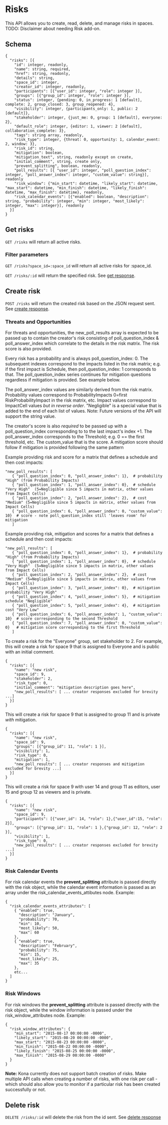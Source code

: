 Risks
========

This API allows you to create, read, delete, and manage risks in spaces.
TODO: Disclaimer about needing Risk add-on.

Schema  <a name='schema'></a>
------------
```
{
  "risks": [{
    "id": integer, readonly,
    "name": string, required,
    "href": string, readonly,
    "details": string,
    "space_id": integer,
    "creator_id": integer, readonly,
    "participants": [{"user_id": integer, "role": integer }],
    "groups": [{"group_id": integer, "role": integer }],
    "status": integer, {pending: 0, in_progress: 1 [default], complete: 2, group_closed: 3, group_reopened: 4},
    "visibility": integer, {participants_only: 1, public: 2 [default]},
    "stakeholder": integer, {just_me: 0, group: 1 [default], everyone: 2},
    "default_role": integer, {editor: 1, viewer: 2 [default], collaboration_complete: 3},
    "tags": string array, readonly,
    "risk_type": integer, {threat: 0, opportunity: 1, calendar_event: 2, window: 3},
    "risk_id": string,
    "mitigation": boolean,
    "mitigation_text", string, readonly except on create,
    "initial_comment", string, create only,
    "prevent_splitting", boolean, readonly,
    "poll_results": [{ "user_id": integer, "poll_question_index": integer, "poll_answer_index": integer, "custom_value": string}], readonly
    "risk_window": {"min_start": datetime, "likely_start": datetime, "max_start": datetime, "min_finish": datetime, "likely_finish": datetime, "max_finish": datetime}, readonly,
    "risk_calendar_events": [{"enabled": boolean, "description": string, "probability": integer, "min": integer, "most_likely": integer, "max": integer}], readonly
  }]
}
```

Get risks
------------
`GET /risks` will return all active risks.

### Filter parameters
`GET /risks?space_id=:space_id` will return all active risks for :space_id.

`GET /risks/:id` will return the specified risk. See [get response](responses.md#get).

Create risk
-----------
`POST /risks` will return the created risk based on the JSON request sent. See [create response](responses.md#create).

### Threats and Opportunities ###

For threats and opportunities, the new_poll_results array is expected to be passed up to contain the creator's risk consisting of
poll_question_index & poll_answer_index which correlate to the details in the risk matrix. The risk score is also
provided.

Every risk has a probability
and is always poll_question_index: 0. The subsequent indexes correspond to the impacts listed in the risk matrix; e.g.
if the first impact is Schedule, then poll_question_index: 1 corresponds to that. The poll_question_index series
continues for mitigation questions regardless if mitigation is provided. See example below.

The poll_answer_index values are similarly derived from the risk matrix. Probability values correspond to
ProbabilityImpacts 0=first RiskProbabilityImpact in the risk matrix, etc.
Impact values correspond to ImpactCell values *but in reverse order*.
"Negligible" is a special value that is added to the end of each list of values.
Note: Future versions of the API will support the string value.

The creator's score is also *required* to be passed up with a poll_question_index corresponding to to the last impact's
index +1. The poll_answer_index corresponds to the Threshold; e.g. 0 == the first threshold, etc.
The custom_value that is the score.
A mitigation score should follow if mitigation is provided following the same pattern

Example providing risk and score for a matrix that defines a schedule and then cost impacts:
```
"new_poll_results": [
   { "poll_question_index": 0, "poll_answer_index": 1},  # probability "High" (from Probability Impacts)
   { "poll_question_index": 1, "poll_answer_index": 0},  # schedule "Very High"  (5=Negligible since 5 impacts in matrix, other values from Impact Cells)
   { "poll_question_index": 2, "poll_answer_index": 2},  # cost "Medium" (5=Negligible since 5 impacts in matrix, other values from Impact Cells)
   { "poll_question_index": 6, "poll_answer_index": 0, "custom_value": 10}  # score - note poll_question_index still 'leaves room' for mitigation
   ]
```

Example providing risk, mitigation and scores for a matrix that defines a schedule and then cost impacts:
```
"new_poll_results": [
   { "poll_question_index": 0, "poll_answer_index": 1},  # probability "High" (from Probability Impacts)
   { "poll_question_index": 1, "poll_answer_index": 0},  # schedule "Very High"  (5=Negligible since 5 impacts in matrix, other values from Impact Cells)
   { "poll_question_index": 2, "poll_answer_index": 2},  # cost "Medium" (5=Negligible since 5 impacts in matrix, other values from Impact Cells)
   { "poll_question_index": 3, "poll_answer_index": 0},  # mitigation probability "Very High"
   { "poll_question_index": 4, "poll_answer_index": 5},  # mitigation schedule "Negligible"
   { "poll_question_index": 5, "poll_answer_index": 4},  # mitigation cost "Very Low"
   { "poll_question_index": 6, "poll_answer_index": 1, "custom_value": 10}  # score corresponding to the second Threshold
   { "poll_question_index": 7, "poll_answer_index": 0, "custom_value": 0}   # mitigation score corresponding to the first Threshold
   ]
```


To create a risk for the "Everyone" group, set stakeholder to 2. For example, this will create a risk for space 9 that
is assigned to Everyone and is public with an initial comment.
```
{
  "risks": [{
    "name": "new risk",
    "space_id": 9,
    "stakeholder": 2,
    "risk_type": 0,
    "initial_comment": "mitigation description goes here",
    "new_poll_results": [ ... creator responses excluded for brevity ...]
  }]
}
```

This will create a risk for space 9 that is assigned to group 11 and is private *with* mitigation.
```
{
  "risks": [{
    "name": "new risk",
    "space_id": 9,
    "groups": [{"group_id": 11, "role": 1 }],
    "visibility": 1,
    "risk_type": 0,
    "mitigation": 1,
    "new_poll_results": [ ... creator responses and mitigation excluded for brevity ...]
  }]
}
```

This will create a risk for space 9 with user 14 and group 11 as editors, user 15 and group 12 as viewers and is private.
```
{
  "risks": [{
    "name": "new risk",
    "space_id": 9,
    "participants": [{"user_id": 14, "role": 1},{"user_id":15, "role": 2}],
    "groups": [{"group_id": 11, "role": 1 },{"group_id": 12, "role": 2 }],
    "visibility": 1,
    "risk_type": 0,
    "new_poll_results": [ ... creator responses excluded for brevity ...]
  }]
}
```

### Risk Calendar Events ###
For risk calendar events the **prevent_splitting** attribute is passed directly with the risk object, while the calendar event information is passed as an array under the risk_calendar_events_attibutes node.  Example:

```
{
  "risk_calendar_events_attributes": [
    { "enabled": true, 
      "description": "January", 
      "probability": 70, 
      "min": 10, 
      "most_likely": 50, 
      "max": 60
    },
    { "enabled": true, 
      "description": "February", 
      "probability": 75, 
      "min": 15, 
      "most_likely": 25, 
      "max": 35
    },
    etc...
  ]
}
```


### Risk Windows ###
For risk windows the **prevent_splitting** attribute is passed directly with the risk object, while the window information is passed under the risk_window_attributes node.  Example:

```
{
  "risk_window_attributes": {
    "min_start": "2015-08-17 00:00:00 -0000",
    "likely_start": "2015-08-20 00:00:00 -0000",
    "max_start": "2015-08-23 00:00:00 -0000",
    "min_finish": "2015-08-22 00:00:00 -0000",
    "likely_finish": "2015-08-25 00:00:00 -0000",
    "max_finish": "2015-08-29 00:00:00 -0000"
  }
}
```

**Note:** Kona currently does not support batch creation of risks. Make multiple API calls when creating a number of risks, with one risk per call - which should also allow you to monitor if a particular risk has been created successfully or not. 

Delete risk
---------------
`DELETE /risks/:id` will delete the risk from the id sent. See [delete response](responses.md#delete)


